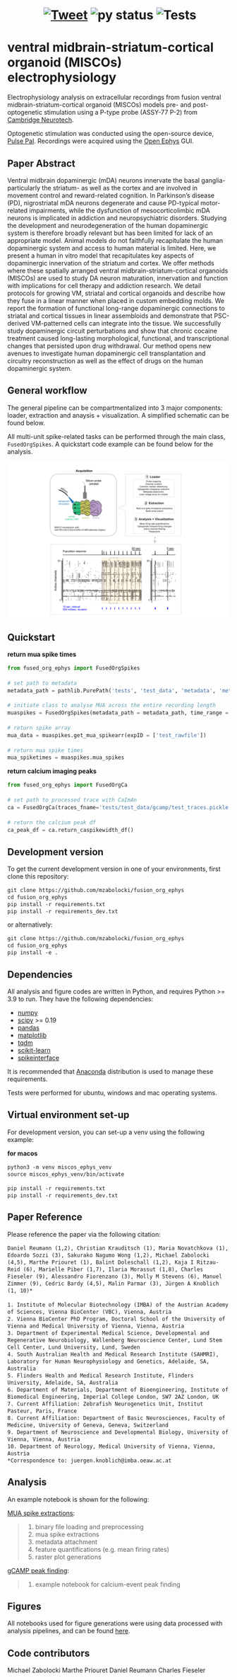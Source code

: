 # <center> &nbsp;[![Tweet](https://img.shields.io/twitter/url/http/shields.io.svg?style=social)](https://twitter.com/Knoblich_lab) ![py status](https://img.shields.io/badge/python3.9+-supported-green.svg) ![Tests](https://github.com/mzabolocki/miscos_ephys/actions/workflows/tests.yml/badge.svg) </center>


ventral midbrain-striatum-cortical organoid (MISCOs) electrophysiology
=======================================================================

Electrophysiology analysis on extracellular recordings from fusion ventral midbrain-striatum-cortical organoid (MISCOs) models pre- and post-optogenetic stimulation using a P-type probe (ASSY-77 P-2) from [Cambridge Neurotech](https://www.cambridgeneurotech.com/pixel-probes?utm_term=neuropixel&utm_campaign=NeuroPixels+2.0&utm_source=adwords&utm_medium=ppc&hsa_acc=8365614329&hsa_cam=11517081519&hsa_grp=111763579585&hsa_ad=593533641495&hsa_src=g&hsa_tgt=kwd-1001198336097&hsa_kw=neuropixel&hsa_mt=b&hsa_net=adwords&hsa_ver=3&gclid=CjwKCAiAp7GcBhA0EiwA9U0mtiRtHxqX5PDwZKCQ_4nKyEPJwtORKUvls1jFSwhswCVuVjR-oIVdnBoCDnQQAvD_BwE).

Optogenetic stimulation was conducted using the open-source device, [Pulse Pal](https://open-ephys.org/pulsepal). Recordings were acquired using the [Open Ephys](https://open-ephys.org/) GUI. 

Paper Abstract 
--------

Ventral midbrain dopaminergic (mDA) neurons innervate the basal ganglia- particularly the striatum- as well as the cortex and are involved in movement control and reward-related cognition. In Parkinson’s disease (PD), nigrostriatal mDA neurons degenerate and cause PD-typical motor-related impairments, while the dysfunction of mesocorticolimbic mDA neurons is implicated in addiction and neuropsychiatric disorders. Studying the development and neurodegeneration of the human dopaminergic system is therefore broadly relevant but has been limited for lack of an appropriate model. Animal models do not faithfully recapitulate the human dopaminergic system and access to human material is limited. Here, we present a human in vitro model that recapitulates key aspects of dopaminergic innervation of the striatum and cortex. We offer methods where these spatially arranged ventral midbrain-striatum-cortical organoids (MISCOs) are used to study DA neuron maturation, innervation and function with implications for cell therapy and addiction research. We detail protocols for growing VM, striatal and cortical organoids and describe how they fuse in a linear manner when placed in custom embedding molds. We report the formation of functional long-range dopaminergic connections to striatal and cortical tissues in linear assembloids and demonstrate that PSC-derived VM-patterned cells can integrate into the tissue. We successfully study dopaminergic circuit perturbations and show that chronic cocaine treatment caused long-lasting morphological, functional, and transcriptional changes that persisted upon drug withdrawal. Our method opens new avenues to investigate human dopaminergic cell transplantation and circuitry reconstruction as well as the effect of drugs on the human dopaminergic system. 

General workflow
--------
The general pipeline can be compartmentalized into 3 major components: loader, extraction and anaysis + visualization. A simplified schematic can be found below. 

All multi-unit spike-related tasks can be performed through the main class, ```FusedOrgSpikes```. A quickstart code example can be found below for the analysis. 

![alt text](images/ephys_workflow.jpg)

Quickstart
-------- 

**return mua spike times**
```python
from fused_org_ephys import FusedOrgSpikes

# set path to metadata
metadata_path = pathlib.PurePath('tests', 'test_data', 'metadata', 'metadata_test.xlsx')

# initiate class to analyse MUA across the entire recording length
muaspikes = FusedOrgSpikes(metadata_path = metadata_path, time_range = [0, None])

# return spike array 
mua_data = muaspikes.get_mua_spikearr(expID = ['test_rawfile']) 

# return mua spike times 
mua_spiketimes = muaspikes.mua_spikes
```

**return calcium imaging peaks**
```python
from fused_org_ephys import FusedOrgCa

# set path to processed trace with CaImAn
ca = FusedOrgCa(traces_fname='tests/test_data/gcamp/test_traces.pickle')

# return the calcium peak df
ca_peak_df = ca.return_caspikewidth_df()
```

Development version
--------

To get the current development version in one of your environments, first clone this repository:

```
git clone https://github.com/mzabolocki/fusion_org_ephys
cd fusion_org_ephys
pip install -r requirements.txt
pip install -r requirements_dev.txt
```

or alternatively: 

```
git clone https://github.com/mzabolocki/fusion_org_ephys
cd fusion_org_ephys
pip install -e .
```

Dependencies
--------

All analysis and figure codes are written in Python, and requires Python >= 3.9 to run. 
They have the following dependencies: 

- [numpy](https://github.com/numpy/numpy)
- [scipy](https://github.com/scipy/scipy) >= 0.19
- [pandas](https://github.com/pandas-dev/pandas)
- [matplotlib](https://github.com/matplotlib/matplotlib)
- [tqdm](https://github.com/tqdm/tqdm)
- [scikit-learn](https://github.com/scikit-learn/scikit-learn)
- [spikeinterface](https://github.com/SpikeInterface/spikeinterface)

It is recommended that [Anaconda](https://www.anaconda.com/distribution/) distribution is used to manage these requirements.

Tests were performed for ubuntu, windows and mac operating systems.

Virtual environment set-up
---------
For development version, you can set-up a venv using the following example:

**for macos**
```
python3 -m venv miscos_ephys_venv 
source miscos_ephys_venv/bin/activate

pip install -r requirements.txt
pip install -r requirements_dev.txt
```

Paper Reference
---------

Please reference the paper via the following citation:

```
Daniel Reumann (1,2), Christian Krauditsch (1), Maria Novatchkova (1), Edoardo Sozzi (3), Sakurako Nagumo Wong (1,2), Michael Zabolocki (4,5), Marthe Priouret (1), Balint Doleschall (1,2), Kaja I Ritzau-Reid (6), Marielle Piber (1,7), Ilaria Morassut (1,8), Charles Fieseler (9), Alessandro Fiorenzano (3), Molly M Stevens (6), Manuel Zimmer (9), Cedric Bardy (4,5), Malin Parmar (3), Jürgen A Knoblich (1, 10)*

1. Institute of Molecular Biotechnology (IMBA) of the Austrian Academy of Sciences, Vienna BioCenter (VBC), Vienna, Austria
2. Vienna BioCenter PhD Program, Doctoral School of the University of Vienna and Medical University of Vienna, Vienna, Austria
3. Department of Experimental Medical Science, Developmental and Regenerative Neurobiology, Wallenberg Neuroscience Center, Lund Stem Cell Center, Lund University, Lund, Sweden
4. South Australian Health and Medical Research Institute (SAHMRI), Laboratory for Human Neurophysiology and Genetics, Adelaide, SA, Australia
5. Flinders Health and Medical Research Institute, Flinders University, Adelaide, SA, Australia
6. Department of Materials, Department of Bioengineering, Institute of Biomedical Engineering, Imperial College London, SW7 2AZ London, UK
7. Current Affiliation: Zebrafish Neurogenetics Unit, Institut Pasteur, Paris, France
8. Current Affiliation: Department of Basic Neurosciences, Faculty of Medicine, University of Geneva, Geneva, Switzerland
9. Department of Neuroscience and Developmental Biology, University of Vienna, Vienna, Austria
10. Department of Neurology, Medical University of Vienna, Vienna, Austria
*Correspondence to: juergen.knoblich@imba.oeaw.ac.at
```

Analysis 
--------

An example notebook is shown for the following: 

[MUA spike extractions](https://github.com/mzabolocki/miscos_ephys/blob/main/analysis/mua_spikes/mua_spikes.ipynb): 
> 1. binary file loading and preprocessing
> 2. mua spike extractions
> 3. metadata attachment
> 4. feature quantifications (e.g. mean firing rates)
> 5. raster plot generations

[gCAMP peak finding](https://github.com/mzabolocki/miscos_ephys/blob/main/analysis/gcamp/gcamp_detect.ipynb): 
> 1. example notebook for calcium-event peak finding

Figures
--------
All notebooks used for figure generations were using data processed with analysis pipelines, and can be found [here](https://github.com/mzabolocki/miscos_ephys/blob/main/figures). 


Code contributors
-----------
Michael Zabolocki
Marthe Priouret 
Daniel Reumann
Charles Fieseler 

